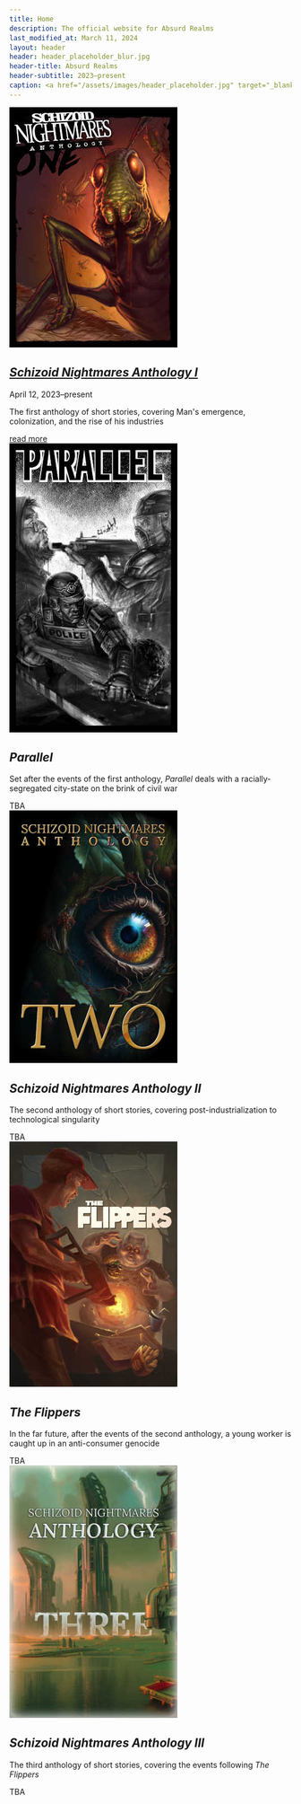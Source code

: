```yaml
---
title: Home
description: The official website for Absurd Realms
last_modified_at: March 11, 2024
layout: header
header: header_placeholder_blur.jpg
header-title: Absurd Realms
header-subtitle: 2023–present
caption: <a href="/assets/images/header_placeholder.jpg" target="_blank">AI placeholder artwork</a> generated above using <a href="https://creator.nightcafe.studio/creation/HR9lDACHYU1AtcC5bOSU" target="_blank">SD 1.5</a> — <a href="https://creativecommons.org/publicdomain/zero/1.0/" target="_blank">CC0 1.0</a>
---
```


<div class="feature" markdown=0>
    <a href="/anthology-i/"><img src="/assets/images/anthology-i/anthology_i_small.jpg" alt="Anthology I cover"></a>
    <div>
        <h2><i><a href="/anthology-i/">Schizoid Nightmares Anthology I</a></i></h2>
        <p class="cap">April 12, 2023–present</p>
        <p>The first anthology of short stories, covering Man's emergence, colonization, and the rise of his industries</p>
        <div><a href="/anthology-i/">read more</a></div>
    </div>
</div>

<div class="feature" markdown=0>
    <img src="/assets/images/parallel/parallel_small.jpg" alt="Parallel cover">
    <div>
        <h2><i>Parallel</i></h2>
        <p>Set after the events of the first anthology, <i>Parallel</i> deals with a racially-segregated city-state on the brink of civil war</p>
        <div>TBA</div>
    </div>
</div>

<div class="feature" markdown=0>
    <img src="/assets/images/anthology-ii/anthology_ii_placeholder_small.jpg" alt="Anthology II placeholder cover">
    <div>
        <h2><i>Schizoid Nightmares Anthology II</i></h2>
        <p>The second anthology of short stories, covering post-industrialization to technological singularity</p>
        <div>TBA</div>
    </div>
</div>

<div class="feature" markdown=0>
    <img src="/assets/images/the-flippers/the_flippers_small.jpg" alt="The Flippers cover">
    <div>
        <h2><i>The Flippers</i></h2>
        <p>In the far future, after the events of the second anthology, a young worker is caught up in an anti-consumer genocide </p>
        <div>TBA</div>
    </div>
</div>

<div class="feature" markdown=0>
    <img src="/assets/images/anthology-iii/anthology_iii_placeholder_small.jpg" alt="Anthology III placeholder cover">
    <div>
        <h2><i>Schizoid Nightmares Anthology III</i></h2>
        <p>The third anthology of short stories, covering the events following <i>The Flippers</i></p>
        <div>TBA</div>
    </div>
</div>